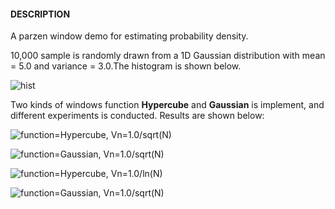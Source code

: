 #### DESCRIPTION
A parzen window demo for estimating probability density.

10,000 sample is randomly drawn from a 1D Gaussian distribution with mean = 5.0 and variance = 3.0.The histogram is shown below.

![hist](https://raw.github.com/Oneplus/anothermlkid/master/parzen/parzen_1d_demo_hist.png)

Two kinds of windows function __Hypercube__ and __Gaussian__ is implement, and different experiments is conducted. Results are shown below:

![function=Hypercube, Vn=1.0/sqrt(N)](https://raw.github.com/Oneplus/anothermlkid/master/parzen/parzen_1d_demo_1.png)

![function=Gaussian, Vn=1.0/sqrt(N)](https://raw.github.com/Oneplus/anothermlkid/master/parzen/parzen_1d_demo_2.png)

![function=Hypercube, Vn=1.0/ln(N)](https://raw.github.com/Oneplus/anothermlkid/master/parzen/parzen_1d_demo_3.png)

![function=Gaussian, Vn=1.0/sqrt(N)](https://raw.github.com/Oneplus/anothermlkid/master/parzen/parzen_1d_demo_4.png)

